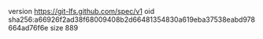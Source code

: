version https://git-lfs.github.com/spec/v1
oid sha256:a66926f2ad38f68009408b2d66481354830a619eba37538eabd978664ad76f6e
size 889
